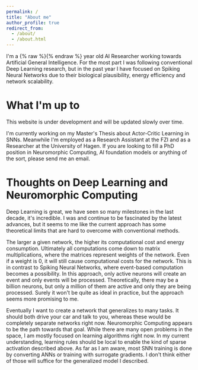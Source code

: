 ```yaml
---
permalink: /
title: "About me"
author_profile: true
redirect_from: 
  - /about/
  - /about.html
---
```


<!-- NOTE age is calculated dynamically with a script tag at the end of this file -->
I'm a {% raw %}<span id="age"></span>{% endraw %} year old AI Researcher working towards Artificial General Intelligence. For the most part I was following conventional Deep Learning research, but in the past year I have focused on Spiking Neural Networks due to their biological plausibility, energy efficiency and network scalability.

What I'm up to
======

This website is under development and will be updated slowly over time.

I'm currently working on my Master's Thesis about Actor-Critic Learning in SNNs. Meanwhile I'm employed as a Research Assistant at the FZI and as a Researcher at the University of Hagen. If you are looking to fill a PhD position in Neuromorphic Computing, AI foundation models or anything of the sort, please send me an email.

Thoughts on Deep Learning and Neuromorphic Computing
======
Deep Learning is great, we have seen so many milestones in the last decade, it's incredible. I was and continue to be fascinated by the latest advances, but it seems to me like the current approach has some theoretical limits that are hard to overcome with conventional methods. 

The larger a given network, the higher its computational cost and energy consumption. Ultimately all computations come down to matrix multiplications, where the matrices represent weights of the network. Even if a weight is 0, it will still cause computational costs for the network. This is in contrast to Spiking Neural Networks, where event-based computation becomes a possibility. In this approach, only active neurons will create an event and only events will be processed. Theoretically, there may be a billion neurons, but only a million of them are active and only they are being processed. Surely it won't be quite as ideal in practice, but the approach seems more promising to me.

Eventually I want to create a network that generalizes to many tasks. It should both drive your car and talk to you, whereas these would be completely separate networks right now. Neuromorphic Computing appears to be the path towards that goal. While there are many open problems in the space, I am mostly focused on learning algorithms right now. In my current understanding, learning rules should be local to enable the kind of sparse activation described above. As far as I am aware, most SNN training is done by converting ANNs or training with surrogate gradients. I don't think either of those will suffice for the generalized model I described.

<script>
  document.addEventListener('DOMContentLoaded', function() {
    var birthdate = "{{ site.birthdate }}";
    var birthDate = new Date(birthdate);
    var today = new Date();
    var age = today.getFullYear() - birthDate.getFullYear();
    var m = today.getMonth() - birthDate.getMonth();
    if (m < 0 || (m === 0 && today.getDate() < birthDate.getDate())) {
        age--;
    }
    document.getElementById('age').innerText = ""+age;
  });
</script>